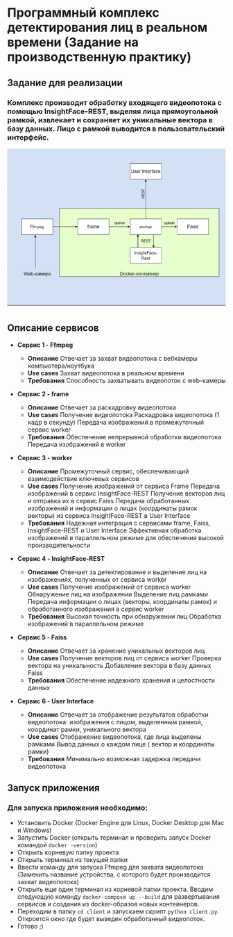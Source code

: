 ﻿# Программный комплекс детектирования лиц в реальном времени (Задание на производственную практику)

## Задание для реализации
### Комплекс производит обработку входящего видеопотока с помощью InsightFace-REST, выделяя лица прямоугольной рамкой, извлекает и сохраняет их уникальные вектора в базу данных. Лицо с рамкой выводится в пользовательский интерфейс.

![Схема взаимодействия компонентов приложения.](assets/Scheme.png)

## Описание сервисов

- **Сервис 1 - Ffmpeg**
  - **Описание**
  Отвечает за захват видеопотока с вебкамеры компьютера/ноутбука
  - **Use cases**
  Захват видеопотока в реальном времени
  - **Требования**
  Способность захватывать видеопоток с web-камеры

- **Сервис 2 - frame**
  - **Описание**
  Отвечает за раскадровку видеопотока
  - **Use cases**
    Получение видеопотока 
    Раскадровка видеопотока (1 кадр в секунду)
    Передача изображений в промежуточный сервис worker
  - **Требования**
    Обеспечение непрерывной обработки видеопотока
    Передача изображений в worker

- **Сервис 3 - worker**
  - **Описание**
  Промежуточный сервис, обеспечивающий взаимодействие ключевых сервисов
  - **Use cases**
    Получение изображений от сервиса Frame
    Передача изображений в сервис InsightFace-REST
    Получение векторов лиц и отправка их в сервис Faiss
    Передача обработанных изображений и информации о лицах (координаты рамок векторы) из сервиса InsightFace-REST в User Interface
  - **Требования**
    Надежная интеграция с сервисами frame, Faiss, InsightFace-REST и User Interface
    Эффективная обработка изображений в параллельном режиме для обеспечения высокой производительности

- **Сервис 4 - InsightFace-REST**
  - **Описание**
  Отвечает за детектирование и выделение лиц на изображениях, полученных от сервиса worker
  - **Use cases**
    Получение изображений от сервиса worker
    Обнаружение лиц на изображении
    Выделение лиц рамками
    Передача информации о лицах (векторы, координаты рамок) и обработанного изображения в сервис worker
  - **Требования**
    Высокая точность при обнаружении лиц
    Обработка изображений в параллельном режиме

- **Сервис 5 - Faiss**
  - **Описание**
  Отвечает за хранение уникальных векторов лиц
  - **Use cases**
    Получение векторов лиц от сервиса worker
    Проверка вектора на уникальность
    Добавление вектора в базу данных Faiss
  - **Требования**
    Обеспечение надежного хранения и целостности данных

- **Сервис 6 - User Interface**
  - **Описание**
  Отвечает за отображение результатов обработки видеопотока: изображения с лицом, выделенным рамкой, координат рамки, уникального вектора
  - **Use cases**
    Отображение видеопотока, где лица выделены рамками
    Вывод данных о каждом лице ( вектор и координаты рамки)
  - **Требования**
    Минимально возможная задержка передачи видеопотока



## Запуск приложения
### Для запуска приложения необходимо:
- Установить Docker (Docker Engine для Linux, Docker Desktop для Mac и Windows)
- Запустить Docker (открыть терминал и проверить запуск Docker командой ```docker -version```)
- Открыть корневую папку проекта
- Открыть терминал из текущей папки
- Ввести команду для запуска Ffmpeg для захвата видеопотока (Заменить название устройства, с которого будет производится захват видеопотока)
- Открыть еще один терминал из корневой папки проекта. Вводим следующую команду ```docker-compose up --build``` для развертывания сервисов и создания из docker-образов новых контейнеров.
- Переходим в папку ```cd client``` и запускаем скрипт ```python client.py```. Откроется окно где будет выведен обработанный видеопоток.
- Готово ;)